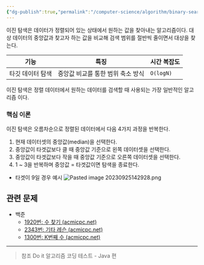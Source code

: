 ```yaml
---
{"dg-publish":true,"permalink":"/computer-science/algorithm/binary-search/","dgPassFrontmatter":true,"noteIcon":"","created":"","updated":""}
---
```


이진 탐색은 데이터가 정렬되어 있는 상태에서 원하는 값을 찾아내는 알고리즘이다. 대상 데이터의 중앙값과 찾고자 하는 값을 비교해 검색 범위를 절반씩 줄이면서 대상을 찾는다.

|기능|특징|시간 복잡도|
|----|----|----|
|타깃 데이터 탐색|중앙값 비교를 통한 범위 축소 방식|`O(logN)`|

이진 탐색은 정렬 데이터에서 원하는 데이터를 검색할 때 사용되는 가장 일반적인 알고리즘 이다.

### 핵심 이론
이진 탐색은 오름차순으로 정렬된 데이터에서 다음 4가지 과정을 반복한다.

1. 현재 데이터셋의 중앙값(median)을 선택한다.
2. 중앙값이 타겟값보다 클 때 중앙값 기준으로 왼쪽 데이터셋을 선택한다.
3. 중앙값이 타겟값보다 작을 때 중앙값 기준으로 오른쪽 데이터셋을 선택한다.
4. 1 ~ 3을 반복하며 중앙값 = 타겟값이면 탐색을 종료한다.

- 타겟이 9일 경우 예시
![Pasted image 20230925142928.png](/img/user/Computer%20Science/Algorithm/Pasted%20image%2020230925142928.png)


## 관련 문제
- 백준
	- [1920번: 수 찾기 (acmicpc.net)](https://www.acmicpc.net/problem/1920)
	- [2343번: 기타 레슨 (acmicpc.net)](https://www.acmicpc.net/problem/2343)
	- [1300번: K번째 수 (acmicpc.net)](https://www.acmicpc.net/problem/1300)



---
> 참조
> Do it 알고리즘 코딩 테스트 - Java 편
